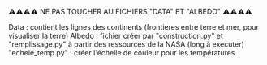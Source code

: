 ⚠⚠⚠⚠ NE PAS TOUCHER AU FICHIERS "DATA" ET "ALBEDO" ⚠⚠⚠⚠

Data : contient les lignes des continents (frontieres entre terre et mer, pour visualiser la terre)
Albedo : fichier créer par "construction.py" et "remplissage.py" à partir des ressources de la NASA (long à executer)
"echele_temp.py" : créer l'échelle de couleur pour les températures